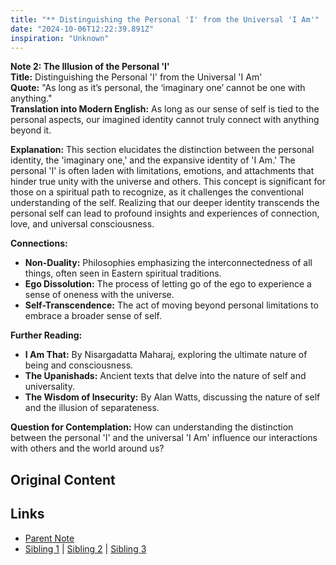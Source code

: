 ```yaml
---
title: "** Distinguishing the Personal 'I' from the Universal 'I Am'"
date: "2024-10-06T12:22:39.891Z"
inspiration: "Unknown"
---
```


  
**Note 2: The Illusion of the Personal 'I'**  
**Title:** Distinguishing the Personal 'I' from the Universal 'I Am'  
**Quote:** "As long as it’s personal, the ‘imaginary one’ cannot be one with anything."  
**Translation into Modern English:** As long as our sense of self is tied to the personal aspects, our imagined identity cannot truly connect with anything beyond it.  

**Explanation:** This section elucidates the distinction between the personal identity, the 'imaginary one,' and the expansive identity of 'I Am.' The personal 'I' is often laden with limitations, emotions, and attachments that hinder true unity with the universe and others. This concept is significant for those on a spiritual path to recognize, as it challenges the conventional understanding of the self. Realizing that our deeper identity transcends the personal self can lead to profound insights and experiences of connection, love, and universal consciousness.  

**Connections:**  
- **Non-Duality:** Philosophies emphasizing the interconnectedness of all things, often seen in Eastern spiritual traditions.  
- **Ego Dissolution:** The process of letting go of the ego to experience a sense of oneness with the universe.  
- **Self-Transcendence:** The act of moving beyond personal limitations to embrace a broader sense of self.  

**Further Reading:**  
- **I Am That:** By Nisargadatta Maharaj, exploring the ultimate nature of being and consciousness.  
- **The Upanishads:** Ancient texts that delve into the nature of self and universality.  
- **The Wisdom of Insecurity:** By Alan Watts, discussing the nature of self and the illusion of separateness.  

**Question for Contemplation:** How can understanding the distinction between the personal 'I' and the universal 'I Am' influence our interactions with others and the world around us?  


## Original Content



## Links

- [Parent Note](/parent-note.md)
- [Sibling 1](/zettel1.md) | [Sibling 2](/zettel2.md) | [Sibling 3](/zettel3.md)

